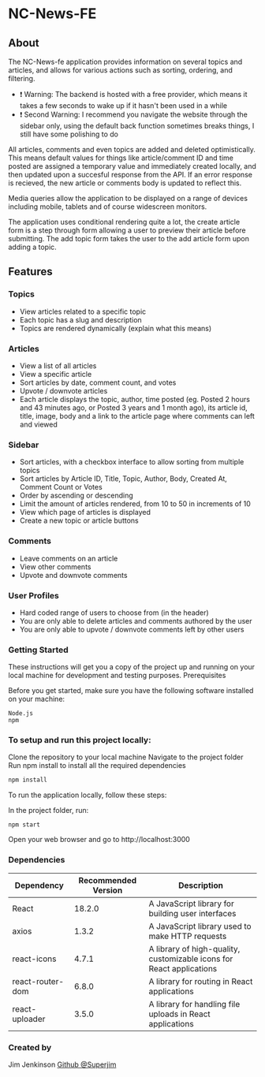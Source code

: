# NC-News-FE

## About

The NC-News-fe application provides information on several topics and articles, and allows for various actions such as sorting, ordering, and filtering.

- ❗ Warning: The backend is hosted with a free provider, which means it takes a few seconds to wake up if it hasn't been used in a while
- ❗ Second Warning: I recommend you navigate the website through the sidebar only, using the default back function sometimes breaks things, I still have some polishing to do

All articles, comments and even topics are added and deleted optimistically. This means default values for things like article/comment ID and time posted are assigned a temporary value and immediately created locally, and then updated upon a succesful response from the API. If an error response is recieved, the new article or comments body is updated to reflect this.

Media queries allow the application to be displayed on a range of devices including mobile, tablets and of course widescreen monitors.

The application uses conditional rendering quite a lot, the create article form is a step through form allowing a user to preview their article before submitting. The add topic form takes the user to the add article form upon adding a topic.

## Features

### Topics

- View articles related to a specific topic
- Each topic has a slug and description
- Topics are rendered dynamically (explain what this means)

### Articles

- View a list of all articles
- View a specific article
- Sort articles by date, comment count, and votes
- Upvote / downvote articles
- Each article displays the topic, author, time posted (eg. Posted 2 hours and 43 minutes ago, or Posted 3 years and 1 month ago), its article id, title, image, body and a link to the article page where comments can left and viewed

### Sidebar

- Sort articles, with a checkbox interface to allow sorting from multiple topics
- Sort articles by Article ID, Title, Topic, Author, Body, Created At, Comment Count or Votes
- Order by ascending or descending
- Limit the amount of articles rendered, from 10 to 50 in increments of 10
- View which page of articles is displayed
- Create a new topic or article buttons

### Comments

- Leave comments on an article
- View other comments
- Upvote and downvote comments

### User Profiles

- Hard coded range of users to choose from (in the header)
- You are only able to delete articles and comments authored by the user
- You are only able to upvote / downvote comments left by other users

### Getting Started

These instructions will get you a copy of the project up and running on your local machine for development and testing purposes.
Prerequisites

Before you get started, make sure you have the following software installed on your machine:

```
Node.js
npm
```

### To setup and run this project locally:

Clone the repository to your local machine
Navigate to the project folder
Run npm install to install all the required dependencies

```bash
npm install
```

To run the application locally, follow these steps:

In the project folder, run:

```
npm start
```

Open your web browser and go to http://localhost:3000

### Dependencies

| Dependency       | Recommended Version | Description                                                          |
| ---------------- | ------------------- | -------------------------------------------------------------------- |
| React            | 18.2.0              | A JavaScript library for building user interfaces                    |
| axios            | 1.3.2               | A JavaScript library used to make HTTP requests                      |
| react-icons      | 4.7.1               | A library of high-quality, customizable icons for React applications |
| react-router-dom | 6.8.0               | A library for routing in React applications                          |
| react-uploader   | 3.5.0               | A library for handling file uploads in React applications            |

### Created by

Jim Jenkinson [Github @Superjim](https://github.com/Superjim/)
